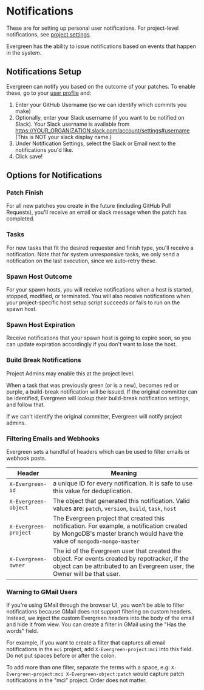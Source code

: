 # Notifications

These are for setting up personal user notifications. For project-level notifications, see [project settings](Project-and-Distro-Settings#project-level-notifications).

Evergreen has the ability to issue notifications based on events that happen in the system.

## Notifications Setup

Evergreen can notify you based on the outcome of your patches. To enable these, go to your [user profile](https://evergreen.corp.mongodb.com/settings) and:

1. Enter your GitHub Username (so we can identify which commits you make)
2. Optionally, enter your Slack username (if you want to be notified on Slack). Your Slack username is available from <https://YOUR_ORGANIZATION.slack.com/account/settings#username> (This is NOT your slack display name.)
3. Under Notification Settings, select the Slack or Email next to the notifications you'd like.
4. Click save!

## Options for Notifications

### Patch Finish

For all new patches you create in the future (including GitHub Pull Requests), you'll receive an email or slack message when the patch has completed.

### Tasks

For new tasks that fit the desired requester and finish type, you'll receive a notification. Note that for system unresponsive tasks, we only send a notification on the last execution, since we auto-retry these.

### Spawn Host Outcome

For your spawn hosts, you will receive notifications when a host is started, stopped, modified, or terminated. You will also receive notifications when your project-specific host setup script succeeds or fails to run on the spawn host.

### Spawn Host Expiration

Receive notifications that your spawn host is going to expire soon, so you can update expiration accordingly if you don't want to lose the host.

### Build Break Notifications

Project Admins may enable this at the project level.

When a task that was previously green (or is a new), becomes red or purple, a build-break notification will be issued. If the original committer can be identified, Evergreen will lookup their build-break notification settings, and follow that.

If we can't identify the original committer, Evergreen will notify project admins.

### Filtering Emails and Webhooks

Evergreen sets a handful of headers which can be used to filter emails or webhook posts.

| Header                | Meaning                                                                                                                                                                     |
| --------------------- | --------------------------------------------------------------------------------------------------------------------------------------------------------------------------- |
| `X-Evergreen-id`      | a unique ID for every notification. It is safe to use this value for deduplication.                                                                                         |
| `X-Evergreen-object`  | The object that generated this notification. Valid values are: `patch`, `version`, `build`, `task`, `host`                                                                  |
| `X-Evergreen-project` | The Evergreen project that created this notification. For example, a notification created by MongoDB's master branch would have the value of `mongodb-mongo-master`         |
| `X-Evergreen-owner`   | The id of the Evergreen user that created the object. For events created by repotracker, if the object can be attributed to an Evergreen user, the Owner will be that user. |

### Warning to GMail Users

If you're using GMail through the browser UI, you won't be able to filter notifications because GMail does not support filtering on custom headers. Instead, we inject the custom Evergreen headers into the body of the email and hide it from view. You can create a filter in GMail using the "Has the words" field.

For example, if you want to create a filter that captures all email notifications in the `mci` project, add `X-Evergreen-project:mci` into this field. Do not put spaces before or after the colon.

To add more than one filter, separate the terms with a space, e.g: `X-Evergreen-project:mci X-Evergreen-object:patch` would capture patch notifications in the "mci" project. Order does not matter.
